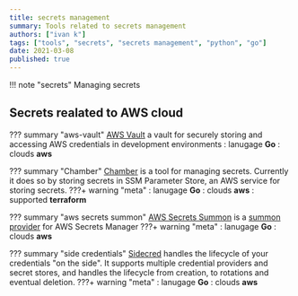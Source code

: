 ```yaml
---
title: secrets management
summary: Tools related to secrets management
authors: ["ivan k"]
tags: ["tools", "secrets", "secrets management", "python", "go"]
date: 2021-03-08
published: true
---
```


!!! note "secrets"
    Managing secrets

## Secrets realated to AWS cloud

??? summary "aws-vault"
    [AWS Vault][aws-vault]
    a vault for securely storing and accessing AWS credentials in development environments
        : lanugage **Go**
        : clouds **aws**

??? summary "Chamber"
    [Chamber][chamber]
    is a tool for managing secrets. Currently it does so by storing secrets in SSM Parameter Store, an AWS service for storing secrets.
    ???+ warning "meta"
        : lanugage **Go**
        : clouds **aws**
        : supported **terraform**

??? summary "aws secrets summon"
    [AWS Secrets Summon][aws-secrets-summon]
    is a [summon provider][summon-provider] for AWS Secrets Manager
    ???+ warning "meta"
        : lanugage **Go**
        : clouds **aws**

??? summary "side credentials"
    [Sidecred][sidecred]
    handles the lifecycle of your credentials "on the side". It supports multiple credential providers and secret stores, and handles the lifecycle from creation, to rotations and eventual deletion.
    ???+ warning "meta"
        : lanugage **Go**
        : clouds **aws**

[chamber]: https://github.com/segmentio/chamber
[summon-provider]: https://github.com/cyberark/summon
[aws-secrets-summon]: https://github.com/cyberark/summon-aws-secrets
[aws-vault]: https://github.com/99designs/aws-vault
[sidecred]: https://github.com/telia-oss/sidecred

